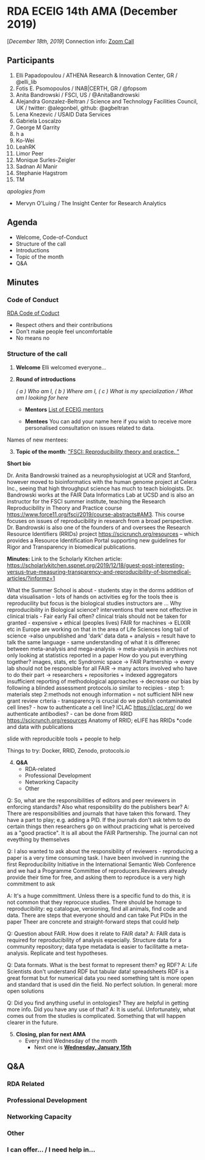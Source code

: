 # RDA ECEIG 14th AMA (December 2019)

[*December 18th, 2019*]
Connection info: [Zoom Call](https://iu.zoom.us/j/6703697984)

## Participants

1. Elli Papadopoulou / ATHENA Research & Innovation Center, GR / @elli_lib
2. Fotis E. Psomopoulos / INAB|CERTH, GR / @fopsom
3. Anita Bandrowski / FSCI, US / @AnitaBandrowski
4. Alejandra Gonzalez-Beltran / Science and Technology Facilities Council, UK / twitter: @alegonbel, github: @agbeltran
5. Lena Knezevic / USAID Data Services
6. Gabriela Loscalzo
7. George M Garrity
8. h a
9. Ko-Wei
10. LeahRK
11. Limor Peer
12. Monique Surles-Zeigler
13. Sadnan Al Manir
14. Stephanie Hagstrom
15. TM


_apologies from_

- Mervyn O'Luing / The Insight Center for Research Analytics


## Agenda
- Welcome, Code-of-Conduct
- Structure of the call
- Introductions
- Topic of the month
- Q&A


## Minutes

### Code of Conduct

[RDA Code of Coduct](https://www.rd-alliance.org/group/rda-council-private/outcomes/draft-comment-rda-code-conduct)
- Respect others and their contributions
- Don’t make people feel uncomfortable
- No means no

### Structure of the call

1. **Welcome**
Elli welcomed everyone...

 
2. **Round of introductions**
    
    _( a ) Who am I, ( b ) Where am I, ( c ) What is my specialization / What am I looking for here_



    * **Mentors**
   [List of ECEIG mentors](https://github.com/fpsom/rda-eceig/blob/master/Mentors-list.md)


    * **Mentees**
You can add your name here if you wish to receive more personalised consultation on issues related to data.

Names of new mentees:


3. **Topic of the month**: ["FSCI: Reproducibility theory and practice. "](https://www.rd-alliance.org/group/early-career-and-engagement-ig/event/ask-me-anything-call-fsci-reproducibility-theory-and)

**Short bio**

Dr. Anita Bandrowski trained as a neurophysiologist at UCR and Stanford, however moved to bioinformatics with the human genome project at Celera Inc., seeing that high throughput science has much to teach biologists. Dr. Bandrowski works at the FAIR Data Informatics Lab at UCSD and is also an instructor for the FSCI summer institute, teaching the Research Reproducibility in Theory and Practice course https://www.force11.org/fsci/2019/course-abstracts#AM3.  This course focuses on issues of reproducibility in research from a broad perspective. Dr. Bandrowski is also one of the founders of and oversees the Research Resource Identifiers (RRIDs) project  https://scicrunch.org/resources – which provides a Resource Identification Portal supporting new guidelines for Rigor and Transparency in biomedical publications.


**Minutes:** 
Link to the Scholarly Kitchen article: https://scholarlykitchen.sspnet.org/2019/12/18/guest-post-interesting-versus-true-measuring-transparency-and-reproducibility-of-biomedical-articles/?informz=1

What the Summer School is about - students stay in the dorms
addition of data visualisation - lots of hands on activities eg for the tools
thee is reproducility but focus is the biological studies
instructors are ...
Why reproducibility in Biological science?
interventions that were not effective in clinical trials - Fair early Fail often?
clinical trials should not be taken for granted - expensive + ethical (peoples lives)
FAIR for machines -> ELIXIR etc in Europe are working on that in the area of Life Sciences
long tail of science ->also unpublished and 'dark' data 
data + analysis = result
have to talk the same language - same understanding of what it is
differenec between meta-analysis and mega-analysis -> meta-analysis in archives not only looking at statistics reported in a paper
How do you put everything together? images, stats, etc
Syndromic space -> 
FAIR Partnership -> every lab should not be responsible for all FAIR -> many actors involved who have to do their part -> researchers + repositories + indexed aggregators
insufficient reporting of methodological approaches -> decrease our bias by following a blinded assessment
protocols.io 
similar to recipies - step 1: materials step 2:methods
not enough information = not sufficient
NIH new grant review crteria - transparency is crucial
do we publish contaminated cell lines? - how to authenticate a cell line? ICLAC https://iclac.org/
do we authenticate antibodies? - can be done from RRID https://scicrunch.org/resources
Anatomy of RRID; eLIFE has RRIDs
*code and data with publications

slide with reproducible tools + people to help

Things to try: Docker, RRID, Zenodo, protocols.io



4. **Q&A**
    - RDA-related
    - Professional Development
    - Networking Capacity
    - Other

Q: So, what are the responsibilities of editors and peer reviewers in enforcing standards?  Also what responsibility do the publishers bear?
A: There are responsibilities and journals that have taken this forward. They have a part to play; e.g. adding a PID. If the journals don't ask tehm to do certain things then researchers go on without practicing what is perceived as a "good practice". It is all about the FAIR Partnership. The journal can not eveything by themselves 

Q: I also wanted to ask about the responsibility of reviewers - reproducing a paper is a very time consuming task. I have been involved in running the first Reproducibility Initiative in the International Semantic Web Conference and we had a Programme Committee of reproducers.Reviewers already provide their time for free, and asking them to reproduce is a very high commitment to ask

A: It's a huge committment. Unless there is a specific fund to do this, it is not common that they reprocuce studies. There should be homage to reproducibility: eg catalogue, versioning, find all animals, find code and data. There are steps that everyone should and can take
Put PIDs in the paper
Theer are concrete and straight-forward steps that could help

Q: Question about FAIR. How does it relate to FAIR data?
A: FAIR data is required for reproducibility of analysis especially. Structure data for a community repository; data type metadata is easier to facilitatte a meta-analysis. Replicate and test hypotheses.

Q: Data formats. What is the best format to represent them? eg RDF?
A: Life Scientists don't understand RDF but tabular data! spreadsheets
RDF is a great format but for numerical data you need something taht is more open and standard that is used din the field. No perfect solution. In general: more open solutions

Q: Did you find anything useful in ontologies? They are helpful in getting more info. Did you have any use of that?
A: It is useful. Unfortunately, what comes out from the studies is complicated. Something that will happen clearer in the future.




5. **Closing, plan for next AMA**
    - Every third Wednesday of the month 
        - Next one is [**Wednesday, January 15th**](https://www.timeanddate.com/worldclock/fixedtime.html?msg=RDA+ECEIG+January+AMA&iso=20200115T10&p1=3723&ah=1)



## Q&A



### RDA Related



### Professional Development



### Networking Capacity



### Other



### I can offer... / I need help in...



